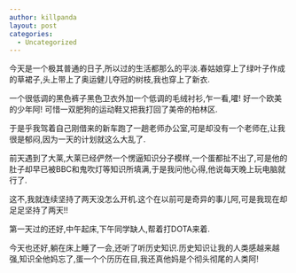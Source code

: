 ```yaml
---
author: killpanda
layout: post
categories:
  - Uncategorized
---
```

今天是一个极其普通的日子,所以过的生活都那么的平淡.春姑娘穿上了绿叶子作成的草裙子,头上带上了奥运健儿夺冠的树枝,我也穿上了新衣.

一个很低调的黑色裤子黑色卫衣外加一个低调的毛绒衬衫,乍一看,嚯! 好一个欧美的少年阿! 可惜一双肥狗的运动鞋又把我打回了美帝的柏林区.

于是乎我驾着自己刚借来的新车跑了一趟老师办公室,可是却没有一个老师在,让我很是郁闷,因为一天的计划就这么大乱了.

前天遇到了大莱,大莱已经俨然一个愣逼知识分子模样,一个蛋都扯不出了,可是他的肚子却早已被BBC和鬼吹灯等知识所填满,于是我问他心得,他说每天晚上玩电脑就行了.

这不,我就连续坚持了两天没怎么开机.这个在以前可是奇异的事儿阿,可是我现在却足足坚持了两天!!

第一天过的还好,中午起床,下午同学缺人,帮着打DOTA来着.

今天也还好,躺在床上睡了一会,还听了听历史知识.历史知识让我的人类感越来越强,知识全他妈忘了,蛋一个个历历在目,我还真他妈是个彻头彻尾的人类阿!
